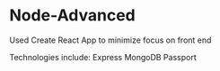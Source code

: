 # Node-Advanced
Used Create React App to minimize focus on front end

Technologies include:
Express
MongoDB
Passport

